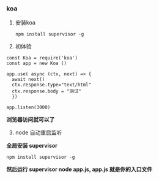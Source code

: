 ### koa

1. 安装koa

   `npm install supervisor -g`

2. 初体验

```
const Koa = require('koa')
const app = new Koa ()

app.use( async (ctx, next) => {
  await next()
  ctx.response.type="text/html"
  ctx.response.body = "测试"
  })

app.listen(3000)  
```

**浏览器访问就可以了**

3. node 自动重启监听

**全局安装 supervisor**

`npm install supervisor -g`

**然后运行 supervisor node app.js, app.js 就是你的入口文件**
